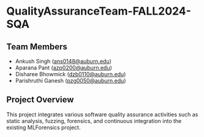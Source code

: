 # QualityAssuranceTeam-FALL2024-SQA

## Team Members
- Ankush Singh (ans0148@auburn.edu)
- Aparana Pant (azp0200@auburn.edu)
- Disharee Bhowmick (dzb0110@auburn.edu)
- Parishruthi Ganesh (pzg0050@auburn.edu)

## Project Overview
This project integrates various software quality assurance activities such as static analysis, fuzzing, forensics, and continuous integration into the existing MLForensics project.



